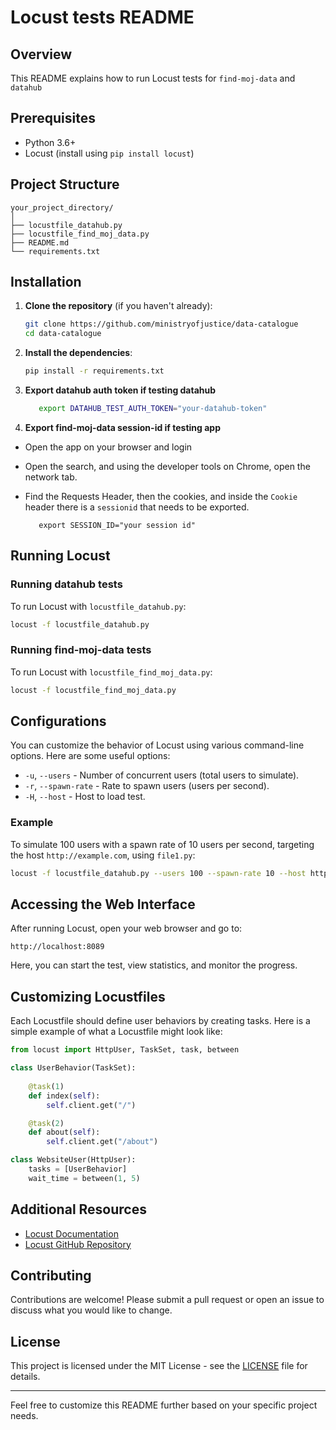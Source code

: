 
# Locust tests README

## Overview
This README explains how to run Locust tests for `find-moj-data` and `datahub`

## Prerequisites
- Python 3.6+
- Locust (install using `pip install locust`)

## Project Structure
```
your_project_directory/
│
├── locustfile_datahub.py
├── locustfile_find_moj_data.py
├── README.md
└── requirements.txt
```

## Installation
1. **Clone the repository** (if you haven't already):
    ```sh
    git clone https://github.com/ministryofjustice/data-catalogue
    cd data-catalogue
    ```

2. **Install the dependencies**:
    ```sh
    pip install -r requirements.txt
    ```

3. **Export datahub auth token if testing datahub**
   ```sh
      export DATAHUB_TEST_AUTH_TOKEN="your-datahub-token"
   ```

4. **Export find-moj-data session-id if testing app**
 * Open the app on your browser and login 
 * Open the search, and using the developer tools on Chrome, open the network tab.
 * Find the Requests Header, then the cookies, and inside the `Cookie` header there is a `sessionid` that needs to be exported.

   ```shell
      export SESSION_ID="your session id"
   ```
## Running Locust

### Running datahub tests
To run Locust with `locustfile_datahub.py`:
```sh
locust -f locustfile_datahub.py
```

### Running find-moj-data tests
To run Locust with `locustfile_find_moj_data.py`:
```sh
locust -f locustfile_find_moj_data.py
```

## Configurations
You can customize the behavior of Locust using various command-line options. Here are some useful options:

- `-u`, `--users` - Number of concurrent users (total users to simulate).
- `-r`, `--spawn-rate` - Rate to spawn users (users per second).
- `-H`, `--host` - Host to load test.

### Example
To simulate 100 users with a spawn rate of 10 users per second, targeting the host `http://example.com`, using `file1.py`:
```sh
locust -f locustfile_datahub.py --users 100 --spawn-rate 10 --host http://example.com
```

## Accessing the Web Interface
After running Locust, open your web browser and go to:
```
http://localhost:8089
```
Here, you can start the test, view statistics, and monitor the progress.

## Customizing Locustfiles
Each Locustfile should define user behaviors by creating tasks. Here is a simple example of what a Locustfile might look like:

```python
from locust import HttpUser, TaskSet, task, between

class UserBehavior(TaskSet):
    
    @task(1)
    def index(self):
        self.client.get("/")

    @task(2)
    def about(self):
        self.client.get("/about")

class WebsiteUser(HttpUser):
    tasks = [UserBehavior]
    wait_time = between(1, 5)
```

## Additional Resources
- [Locust Documentation](https://docs.locust.io/en/stable/)
- [Locust GitHub Repository](https://github.com/locustio/locust)

## Contributing
Contributions are welcome! Please submit a pull request or open an issue to discuss what you would like to change.

## License
This project is licensed under the MIT License - see the [LICENSE](LICENSE) file for details.

---

Feel free to customize this README further based on your specific project needs.
